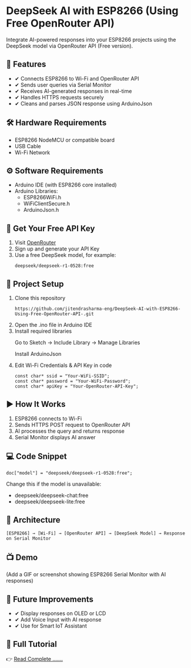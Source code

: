 <h1>DeepSeek AI with ESP8266 (Using Free OpenRouter API)</h1>
<p>Integrate AI-powered responses into your ESP8266 projects using the DeepSeek model via OpenRouter API (Free version).</p>

<h2>📌 Features</h2>
<ul>
  <li>✔ Connects ESP8266 to Wi-Fi and OpenRouter API</li>
  <li>✔ Sends user queries via Serial Monitor</li>
  <li>✔ Receives AI-generated responses in real-time</li>
  <li>✔ Handles HTTPS requests securely</li>
  <li>✔ Cleans and parses JSON response using ArduinoJson</li>
</ul>

<h2>🛠 Hardware Requirements</h2>
<ul>
  <li>ESP8266 NodeMCU or compatible board</li>
  <li>USB Cable</li>
  <li>Wi-Fi Network</li>
</ul>

<h2>⚙ Software Requirements</h2>
<ul>
  <li>Arduino IDE (with ESP8266 core installed)</li>
  <li>Arduino Libraries:
    <ul>
      <li>ESP8266WiFi.h</li>
      <li>WiFiClientSecure.h</li>
      <li>ArduinoJson.h</li>
    </ul>
  </li>
</ul>

<h2>🔑 Get Your Free API Key</h2>
<ol>
  <li>Visit <a href="https://openrouter.ai/">OpenRouter</a></li>
  <li>Sign up and generate your API Key</li>
  <li>Use a free DeepSeek model, for example:
    <pre><code>deepseek/deepseek-r1-0528:free</code></pre>
  </li>
</ol>

<h2>📂 Project Setup</h2>
<ol>
  <li>Clone this repository
    <pre><code>https://github.com/jitendrasharma-eng/DeepSeek-AI-with-ESP8266-Using-Free-OpenRouter-API-.git</code></pre>
  </li>
  <li>Open the .ino file in Arduino IDE</li>
  <li>Install required libraries
    <p>Go to Sketch → Include Library → Manage Libraries</p>
    <p>Install ArduinoJson</p>
  </li>
  <li>Edit Wi-Fi Credentials & API Key in code
    <pre><code>const char* ssid = "Your-WiFi-SSID";
const char* password = "Your-WiFi-Password";
const char* apiKey = "Your-OpenRouter-API-Key";</code></pre>
  </li>
</ol>

<h2>▶ How It Works</h2>
<ol>
  <li>ESP8266 connects to Wi-Fi</li>
  <li>Sends HTTPS POST request to OpenRouter API</li>
  <li>AI processes the query and returns response</li>
  <li>Serial Monitor displays AI answer</li>
</ol>

<h2>💻 Code Snippet</h2>
<pre><code>doc["model"] = "deepseek/deepseek-r1-0528:free";</code></pre>
<p>Change this if the model is unavailable:</p>
<ul>
  <li>deepseek/deepseek-chat:free</li>
  <li>deepseek/deepseek-lite:free</li>
</ul>

<h2>📸 Architecture</h2>
<pre><code>[ESP8266] → [Wi-Fi] → [OpenRouter API] → [DeepSeek Model] → Response on Serial Monitor</code></pre>

<h2>📺 Demo</h2>
<p>(Add a GIF or screenshot showing ESP8266 Serial Monitor with AI responses)</p>

<h2>🚀 Future Improvements</h2>
<ul>
  <li>✔ Display responses on OLED or LCD</li>
  <li>✔ Add Voice Input with AI response</li>
  <li>✔ Use for Smart IoT Assistant</li>
</ul>

<h2>📎 Full Tutorial</h2>
<p>👉 <a href="#">Read Complete .......</a></p>
